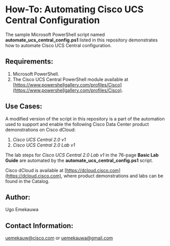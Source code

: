 # How-To: Automating Cisco UCS Central Configuration

The sample Microsoft PowerShell script named **automate_ucs_central_config.ps1** listed in this repository demonstrates how to automate Cisco UCS Central configuration.

## Requirements:
  1. Microsoft PowerShell.
  2. The Cisco UCS Central PowerShell module available at [https://www.powershellgallery.com/profiles/Cisco](https://www.powershellgallery.com/profiles/Cisco).

## Use Cases:
A modified version of the script in this repository is a part of the automation used to support and enable the following Cisco Data Center product demonstrations on Cisco dCloud:

1. _Cisco UCS Central 2.0 v1_
2. _Cisco UCS Central 2.0 Lab v1_

The lab steps for _Cisco UCS Central 2.0 Lab v1_ in the 76-page **Basic Lab Guide** are automated by the **automate_ucs_central_config.ps1** script.

Cisco dCloud is available at [https://dcloud.cisco.com](https://dcloud.cisco.com), where product demonstrations and labs can be found in the Catalog.

## Author:
Ugo Emekauwa

## Contact Information:
uemekauw@cisco.com or uemekauwa@gmail.com
